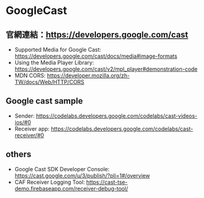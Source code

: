 # GoogleCast

## 官網連結：https://developers.google.com/cast 
- Supported Media for Google Cast: https://developers.google.com/cast/docs/media#image-formats
- Using the Media Player Library: https://developers.google.com/cast/v2/mpl_player#demonstration-code
- MDN CORS: https://developer.mozilla.org/zh-TW/docs/Web/HTTP/CORS

## Google cast sample
- Sender: https://codelabs.developers.google.com/codelabs/cast-videos-ios/#0
- Receiver app: https://codelabs.developers.google.com/codelabs/cast-receiver/#0

## others
- Google Cast SDK Developer Console: https://cast.google.com/u/3/publish/?pli=1#/overview
- CAF Receiver Logging Tool: https://cast-tse-demo.firebaseapp.com/receiver-debug-tool/
